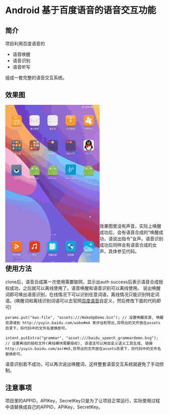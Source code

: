 # Android 基于百度语音的语音交互功能
## 简介
项目利用百度语音的

- 语音唤醒
- 语音识别
- 语音听写

组成一套完整的语音交互系统。

## 效果图
<img src="https://github.com/AmazingUU/Android-BaiDuVoice/raw/master/mdPicRes/BaiDuVoice.gif" width = "300" height = "500" alt="BaiDuVoice" align=left /><br><br><br><br><br><br><br><br><br><br><br><br><br><br><br><br><br><br><br><br><br><br>
效果图里没有声音，实际上唤醒成功后，会有语音合成的“唤醒成功，请说出指令”女声。语音识别成功后同样会有语音合成的女声，具体参见代码。

## 使用方法
clone后，语音合成第一次使用需要联网，显示出auth success后表示语音合成授权成功，之后就可以离线使用了。语音唤醒和语音识别可以离线使用。
说出唤醒词即可唤出语音识别，在线情况下可以识别任意词语，离线情况只能识别特定词语。(唤醒词和离线识别词语可以去官网[百度语音](http://yuyin.baidu.com/)自定义，然后修改下面的代码即可)

`
params.put("kws-file", "assets:///WakeUpDemo.bin"); // 设置唤醒资源, 唤醒资源请到 http://yuyin.baidu.com/wake#m4 来评估和导出,将导出的文件放在assets目录下，将代码中的文件名替换即可。
`

`
intent.putExtra("grammar", "asset:///baidu_speech_grammardemo.bsg"); // 设置离线的授权文件(离线模块需要授权), 该语法可以用自定义语义工具生成, 链接http://yuyin.baidu.com/asr#m5,将导出的文件放在assets目录下，将代码中的文件名替换即可。
`

语音识别若不成功，可以再次说出唤醒词，这样整套语音交互系统就避免了手动控制。
## 注意事项
项目里的APPID，APIKey，SecretKey只是为了让项目正常运行，实际使用过程中请替换成自己的APPID，APIKey，SecretKey。